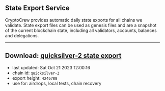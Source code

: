 ## State Export Service
CryptoCrew provides automatic daily state exports for all chains we validate. State export files can be used as genesis files and are a snapshot of the current blockchain state, including all validators, accounts, balances and delegations.

---
**Download: [quicksilver-2 state export](https://dl.ccvalidators.com/SERVICE/quicksilver/quicksilver-2_export_4246788.json)**
---

- last updated: Sat Oct 21 2023 12:00:16
- chain id: `quicksilver-2`
- export height: `4246788`
- use for: airdrops, local tests, chain recovery
